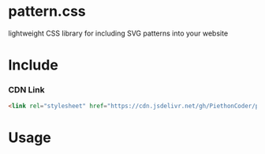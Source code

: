 # pattern.css
lightweight CSS library for including SVG patterns into your website

<h1>Include</h1>

<h3>CDN Link</h3>

```html
<link rel="stylesheet" href="https://cdn.jsdelivr.net/gh/PiethonCoder/pattern.css/pattern.css">
```

<h1>Usage</h1>

